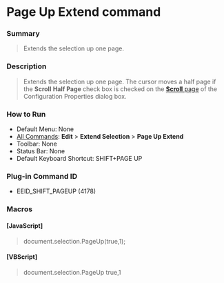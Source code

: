 # Page Up Extend command

### Summary

> Extends the selection up one page.

### Description

> Extends the selection up one page. The cursor moves a half page
> if the **Scroll**
> **Half Page** check box is checked on the
> [**Scroll** page](../../dlg/properties/scroll/index) of the Configuration Properties dialog box.

### How to Run

- Default Menu: None
- [All Commands](../tools/all_commands): **Edit** \> **Extend Selection**
\> **Page Up Extend**
- Toolbar: None
- Status Bar: None
- Default Keyboard Shortcut: SHIFT+PAGE UP

### Plug-in Command ID

- EEID\_SHIFT\_PAGEUP (4178)

### Macros

#### \[JavaScript\]

> document.selection.PageUp(true,1);

#### \[VBScript\]

> document.selection.PageUp true,1
